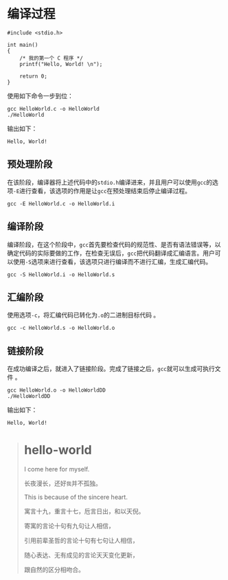 # 编译过程

```
#include <stdio.h>

int main()
{
	/* 我的第一个 C 程序 */
	printf("Hello, World! \n");

	return 0;
}
```

使用如下命令一步到位：

```
gcc HelloWorld.c -o HelloWorld
./HelloWorld
```

输出如下：

```
Hello, World!
```

## 预处理阶段

在该阶段，编译器将上述代码中的`stdio.h`编译进来，并且用户可以使用`gcc`的选项`-E`进行查看，该选项的作用是让`gcc`在预处理结束后停止编译过程。

```
gcc -E HelloWorld.c -o HelloWorld.i
```

## 编译阶段

编译阶段，在这个阶段中，`gcc`首先要检查代码的规范性、是否有语法错误等，以确定代码的实际要做的工作，在检查无误后，`gcc`把代码翻译成汇编语言。用户可以使用`-S`选项来进行查看，该选项只进行编译而不进行汇编，生成汇编代码。 

```
gcc -S HelloWorld.i -o HelloWorld.s
```

## 汇编阶段

使用选项`-c`，将汇编代码已转化为`.o`的二进制目标代码 。

```
gcc -c HelloWorld.s -o HelloWorld.o
```

## 链接阶段

在成功编译之后，就进入了链接阶段。完成了链接之后，`gcc`就可以生成可执行文件 。

```
gcc HelloWorld.o -o HelloWorldDD
./HelloWorldDD
```

输出如下：

```
Hello, World!
```



> # hello-world
>
> I come here for myself.
>
> 长夜漫长，还好`我`并不孤独。
>
>
> This is because of the sincere heart.
>
>
> 寓言十九，重言十七，卮言日出，和以天倪。
>
> 寄寓的言论十句有九句让人相信，
>
> 引用前辈圣哲的言论十句有七句让人相信，
>
> 随心表达、无有成见的言论天天变化更新，
>
> 跟自然的区分相吻合。
>